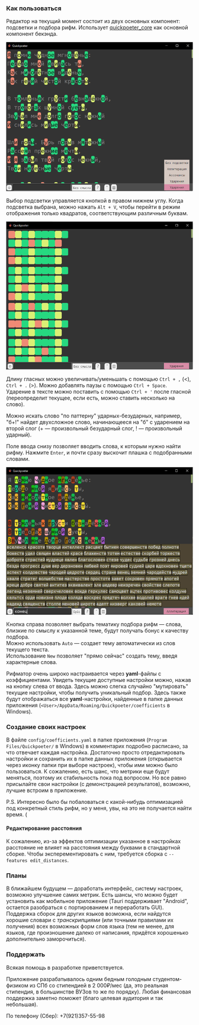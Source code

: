 ### Как пользоваться

Редактор на текущий момент состоит из двух основных компонент: подсветки и подбора рифм. Использует [quickpoeter_core](https://github.com/sitandr/quickpoeter_core) как основной компонент бекэнда.

![Общий вид](img_for_readme/general.png)

Выбор подсветки управляется кнопкой в правом нижнем углу. Когда подсветка выбрана, можно нажать `Alt + V`,
чтобы перейти в режим отображения только квадратов, соответствующим различным буквам.

![Квадратный (структурный) вид](img_for_readme/block_view.png)

Длину гласных можно увеличивать/уменьшать с помощью `Ctrl + ,` (<), `Ctrl + .` (>). Можно добавлять паузы с помощью `Ctrl + Space`.
Ударение в тексте можно поставить с помощью `Ctrl + '` после гласной (переопределит текущее, если есть, можно ставить несколько на слово).

Можно искать слово "по паттерну" ударных-безударных, например, "б+!" найдет двухсложное слово, начинающееся на "б" с ударением на второй слог (+ — произвольный безударный слог, ! — произвольный ударный).

Поле ввода снизу позволяет вводить слова, к которым нужно найти рифму. Нажмите `Enter`, и почти сразу выскочит плашка с подобранными словами.

![Подбор рифм](img_for_readme/epic_end.png)

Кнопка справа позволяет выбрать тематику подбора рифм — слова, близкие по смыслу к указанной теме, будут получать бонус к качеству подбора.  
Можно использовать `Auto` — создает тему автоматически из слов текущего текста.  
Использование `New` позволяет "прямо сейчас" создать тему, введя характерные слова.

Рифматор очень широко настраивается через **yaml**-файлы с коэффициентами. Увидеть текущие доступные настройки можно, нажав на кнопку слева от ввода. Здесь можно слегка случайно "мутировать" текущие настройки, чтобы получить уникальный подбор. Здесь также будут отображаться все **yaml**-настройки, найденные в папке данных приложения (`<User>/AppData/Roaming/Quickpoeter/coefficients` в Windows).

### Создание своих настроек

В файле `config/coefficients.yaml` в папке приложения (`Program Files/Quickpoeter/` в Windows) в комментарих подробно расписано, за что отвечает каждая настройка. Достаточно просто отредактировать настройки и сохранить их в папке данных приложения (открывается через иконку папки при выборе настроек), чтобы ими можно было пользоваться. К сожалению, есть шанс, что метрики еще будут меняться, поэтому их стабильность пока под вопросом. Но все равно присылайте свои настройки (с демонстрацией результатов), возможно, лучшие встроим в приложение.

P.S. Интересно было бы побаловаться с какой-нибудь оптимизацией под конкретный стиль рифм, но у меня, увы, на это не получается найти время. (

#### Редактирование расстояния

К сожалению, из-за эффектов оптимизации указанное в настройках расстояние не влияет на расстояния между буквами в стандартной сборке. Чтобы эксперементировать с ним, требуется сборка с `--features edit_distances`.

### Планы

В ближайшем будущем — доработать интерфейс, систему настроек, возможно улучшение самих метрик. Есть шансы, что можно будет установить как мобильное приложение (Tauri поддерживает "Android", остается разобраться с портированием и переработать GUI). Поддержка сборок для других языков возможна, если найдутся хорошие словари с *транскрипциями* (или точными правилами их получения) всех возможных форм слов языка (тем не менее, для языков, где произношение далеко от написания, придётся хорошенько дополнительно заморочиться).

### Поддержать

Всякая помощь в разработке приветствуется.

Приложение разрабатывалось одним бедным голодным студентом-физиком из СПб со стипендией в 2 000₽/мес (да, это реальная стипендия, в большинстве ВУЗов то же по порядку). Любая финансовая поддержка заметно поможет (благо целевая аудитория и так небольшая).

По телефону (Сбер): +7(921)357-55-98